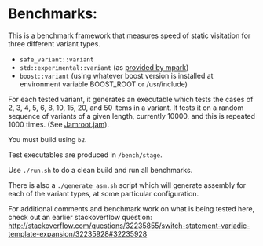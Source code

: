 Benchmarks:
===========

This is a benchmark framework that measures speed of static visitation for three different variant types.

- `safe_variant::variant`
- `std::experimental::variant` (as [provided by mpark](https://github.com/mpark/variant))
- `boost::variant` (using whatever boost version is installed at environment variable BOOST_ROOT or /usr/include)

For each tested variant, it generates an executable which tests the cases of 2, 3, 4, 5, 6, 8, 10, 15, 20, and 50 items in a variant.
It tests it on a random sequence of variants of a given length, currently 10000, and this is repeated 1000 times.
(See [Jamroot.jam](/bench/Jamroot.jam)).

You must build using `b2`.

Test executables are produced in `/bench/stage`.

Use `./run.sh` to do a clean build and run all benchmarks.

There is also a `./generate_asm.sh` script which will generate assembly for each of the variant types, at some particular configuration.

For additional comments and benchmark work on what is being tested here, check out an earlier stackoverflow question:
http://stackoverflow.com/questions/32235855/switch-statement-variadic-template-expansion/32235928#32235928
